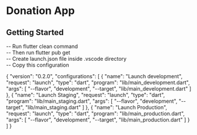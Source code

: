 # Donation App



## Getting Started

-- Run flutter clean command  
-- Then run flutter pub get  
-- Create launch.json file inside .vscode directory  
-- Copy this configuration  

  {
    "version": "0.2.0",
    "configurations": [
    {
      "name": "Launch development",
      "request": "launch",
      "type": "dart",
      "program": "lib/main_development.dart",
      "args": [
        "--flavor",
        "development",
        "--target",
        "lib/main_development.dart"
      ]
    },
    {
      "name": "Launch Staging",
      "request": "launch",
      "type": "dart",
      "program": "lib/main_staging.dart",
      "args": [
        "--flavor",
        "development",
        "--target",
        "lib/main_staging.dart"
      ]
    },
    {
        "name": "Launch Production",
        "request": "launch",
        "type": "dart",
        "program": "lib/main_production.dart",
        "args": [
            "--flavor",
            "development",
            "--target",
            "lib/main_production.dart"
        ]
      }
        ]
  }


